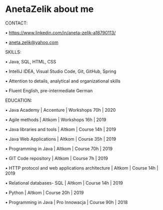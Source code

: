# AnetaZelik about me
CONTACT:

• https://www.linkedin.com/in/aneta-zelik-a18790113/

• aneta.zelik@yahoo.com


SKILLS:

• Java, SQL, HTML, CSS 

• IntelliJ IDEA, Visual Studio Code, Git, GitHub, Spring

• Attention to details, analytical and organizational skills 

• Fluent English, pre-intermediate German 


EDUCATION:

• Java Academy | Accenture | Workshops 70h | 2020

• Agile methods | Altkom | Workshops 16h | 2019

• Java libraries and tools | Altkom | Course 14h | 2019

• Java Web Applications | Altkom | Course 35h | 2019

• Programming in Java | Altkom | Course 70h | 2019

• GIT Code repository | Altkom | Course 7h | 2019

• HTTP protocol and web applications architecture | Altkom | Course 14h | 2019

• Relational databases- SQL | Altkom | Course 14h | 2019

• Python | Altkom | Course 20h | 2019

• Programming in Java | Pro Innowacja | Course 90h | 2018
